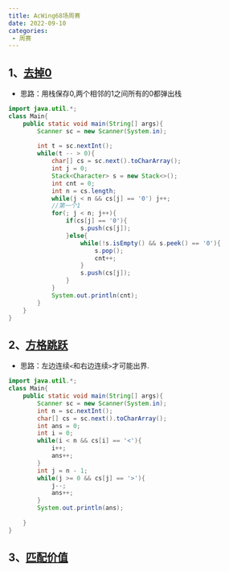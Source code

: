 ```yaml
---
title: AcWing68场周赛
date: 2022-09-10
categories: 
 - 周赛
---
```


## 1、[去掉0](https://www.acwing.com/problem/content/4615/)

* 思路：用栈保存0,两个相邻的1之间所有的0都弹出栈

```java
import java.util.*;
class Main{
    public static void main(String[] args){
        Scanner sc = new Scanner(System.in);
        
        int t = sc.nextInt();
        while(t -- > 0){
            char[] cs = sc.next().toCharArray();
            int j = 0;
            Stack<Character> s = new Stack<>();
            int cnt = 0;
            int n = cs.length;
            while(j < n && cs[j] == '0') j++;
            //第一个1
            for(; j < n; j++){
                if(cs[j] == '0'){
                    s.push(cs[j]);
                }else{
                    while(!s.isEmpty() && s.peek() == '0'){
                        s.pop();
                        cnt++;
                    }
                    s.push(cs[j]);
                }
            }
            System.out.println(cnt);
        }
    }
}
```

## 2、[方格跳跃](https://www.acwing.com/problem/content/4616/)

* 思路：左边连续`<`和右边连续`>`才可能出界.

```java
import java.util.*;
class Main{
    public static void main(String[] args){
        Scanner sc = new Scanner(System.in);
        int n = sc.nextInt();
        char[] cs = sc.next().toCharArray();
        int ans = 0;
        int i = 0;
        while(i < n && cs[i] == '<'){
            i++;
            ans++;
        }
        int j = n - 1;
        while(j >= 0 && cs[j] == '>'){
            j--;
            ans++;
        }
        System.out.println(ans);
        
    }
}
```

## 3、[匹配价值](https://www.acwing.com/problem/content/4617/)


